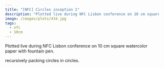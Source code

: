 ```yaml
---
title: "[NFC] Circles inception 1"
description: "Plotted live during NFC Lisbon conference on 10 cm square watercolor paper with fountain pen."
image: /images/plots/434.jpg
tags:
  - nfc
  - 10cm
---
```


Plotted live during NFC Lisbon conference on 10 cm square watercolor paper with fountain pen.

recursively packing circles in circles.
